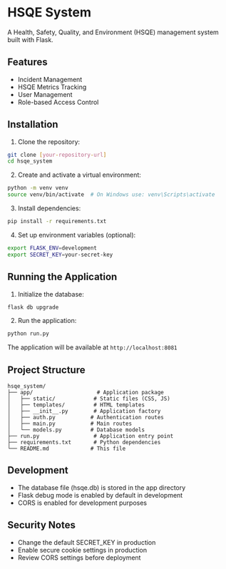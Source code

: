 # HSQE System

A Health, Safety, Quality, and Environment (HSQE) management system built with Flask.

## Features

- Incident Management
- HSQE Metrics Tracking
- User Management
- Role-based Access Control

## Installation

1. Clone the repository:
```bash
git clone [your-repository-url]
cd hsqe_system
```

2. Create and activate a virtual environment:
```bash
python -m venv venv
source venv/bin/activate  # On Windows use: venv\Scripts\activate
```

3. Install dependencies:
```bash
pip install -r requirements.txt
```

4. Set up environment variables (optional):
```bash
export FLASK_ENV=development
export SECRET_KEY=your-secret-key
```

## Running the Application

1. Initialize the database:
```bash
flask db upgrade
```

2. Run the application:
```bash
python run.py
```

The application will be available at `http://localhost:8081`

## Project Structure

```
hsqe_system/
├── app/                    # Application package
│   ├── static/            # Static files (CSS, JS)
│   ├── templates/         # HTML templates
│   ├── __init__.py        # Application factory
│   ├── auth.py           # Authentication routes
│   ├── main.py           # Main routes
│   └── models.py         # Database models
├── run.py                 # Application entry point
├── requirements.txt       # Python dependencies
└── README.md             # This file
```

## Development

- The database file (hsqe.db) is stored in the app directory
- Flask debug mode is enabled by default in development
- CORS is enabled for development purposes

## Security Notes

- Change the default SECRET_KEY in production
- Enable secure cookie settings in production
- Review CORS settings before deployment

